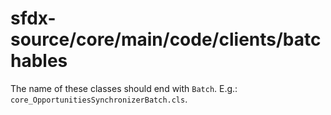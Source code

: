 # sfdx-source/core/main/code/clients/batchables
The name of these classes should end with `Batch`. E.g.: `core_OpportunitiesSynchronizerBatch.cls`.